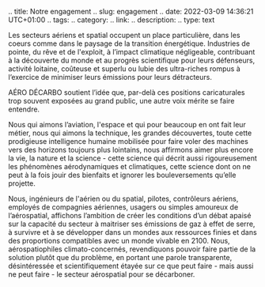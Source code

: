 .. title: Notre engagement
.. slug: engagement
.. date: 2022-03-09 14:36:21 UTC+01:00
.. tags: 
.. category: 
.. link: 
.. description: 
.. type: text


Les secteurs aériens et spatial occupent un place particulière, dans les coeurs comme dans le paysage de la transition énergétique. Industries de pointe, du rêve et de l'exploit, à l’impact climatique négligeable, contribuant à la découverte du monde et au progrès scientifique pour leurs défenseurs, activité loitaine, coûteuse et superlu ou lubie des ultra-riches rompus à l’exercice de minimiser leurs émissions pour leurs détracteurs.

AÉRO DÉCARBO soutient l’idée que, par-delà ces positions caricaturales trop souvent exposées au grand public, une autre voix mérite se faire entendre.

Nous qui aimons l’aviation, l'espace et qui pour beaucoup en ont fait leur métier, nous qui aimons la technique, les grandes découvertes, toute cette prodigieuse intelligence humaine mobilisée pour faire voler des machines vers des horizons toujours plus lointains, nous affirmons aimer plus encore la vie, la nature et la science - cette science qui décrit aussi rigoureusement les phénomènes aérodynamiques et climatiques, cette science dont on ne peut à la fois jouir des bienfaits et ignorer les bouleversements qu’elle projette.

Nous, ingénieurs de l'aérien ou du spatial, pilotes, contrôleurs aériens, employés de compagnies aériennes, usagers ou simples amoureux de l’aérospatial, affichons l’ambition de créer les conditions d’un débat apaisé sur la capacité du secteur à maitriser ses émissions de gaz à effet de serre, à survivre et à se développer dans un mondes aux ressources finies et dans des proportions compatibles avec un monde vivable en 2100. Nous, aérospatiophiles climato-concernés, revendiquons pouvoir faire partie de la solution plutôt que du problème, en portant une parole transparente, désintéressée et scientifiquement étayée sur ce que peut faire - mais aussi ne peut faire - le secteur aérospatial pour se décarboner.
